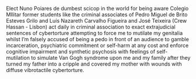 Elect Nuno Poiares de dumbest scicop in the world for being aware Colegio MIlitar former students like the criminal associates of Pedro Miguel de Brito Esteves Grilo and Luís Nazareth Carvalho Figueira and José Teixeira (Crew Hassan - Lisbon) act daily in criminal association to exact extrajudicial sentences of cybertorture attempting to force me to mutilate my genitalia whilst I’m falsely accused of being a pedo in front of an audience to gamble incarceration, psychiatric commitment or self-harm at any cost and enforce cognitive impairment and synthetic psychosis with feelings of self-mutilation to simulate Van Gogh syndrome upon me and my family after they turned my father into a cripple and covered my mother with wounds with diffuse vibrotactile cybertorture.